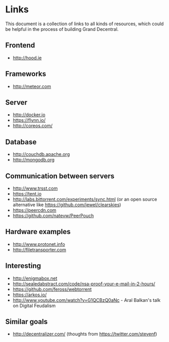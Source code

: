# Links

This document is a collection of links to all kinds of resources, which could be helpful in the process of building Grand Decentral.

## Frontend 

- http://hood.ie

## Frameworks
- http://meteor.com

## Server

- http://docker.io
- https://flynn.io/
- http://coreos.com/

## Database

- http://couchdb.apache.org
- http://mongodb.org

## Communication between servers

- http://www.trsst.com
- https://tent.io
- http://labs.bittorrent.com/experiments/sync.html (or an open source alternative like https://github.com/jewel/clearskies)
- https://peercdn.com
- https://github.com/natevw/PeerPouch

## Hardware examples

- http://www.protonet.info
- http://filetransporter.com

## Interesting

- http://enigmabox.net
- http://sealedabstract.com/code/nsa-proof-your-e-mail-in-2-hours/ 
- https://github.com/feross/webtorrent
- https://arkos.io/
- http://www.youtube.com/watch?v=G1QCBzQ0aNc - Aral Balkan's talk on Digital Feudalism

## Similar goals
- http://decentralizer.com/ (thoughts from https://twitter.com/stevenf)
